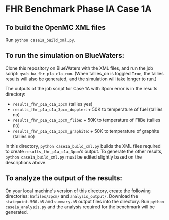 # FHR Benchmark Phase IA Case 1A 

## To build the OpenMC XML files
Run `python case1a_build_xml.py`. 

## To run the simulation on BlueWaters:
Clone this repository on BlueWaters with the XML files, 
and run the job script: `qsub bw_fhr_p1a_c1a_run`. (When tallies_on is toggled `True`, the 
tallies results will also be generated, and the simulation will take longer to run.)

The outputs of the job script for Case 1A with 3pcm error is in the results directory: 
- `results_fhr_p1a_c1a_3pcm` (tallies yes)
- `results_fhr_p1a_c1a_3pcm_doppler`: + 50K to temperature of fuel (tallies no)
- `results_fhr_p1a_c1a_3pcm_flibe`: + 50K to temperature of FliBe (tallies no)
- `results_fhr_p1a_c1a_3pcm_graphite`: + 50K to temperature of graphite (tallies no) 

In this directory, `python case1a_build_xml.py` builds the XML files required to create  `results_fhr_p1a_c1a_3pcm`'s 
output. To generate the other results, `python case1a_build_xml.py` must be edited slightly based on the 
descriptions above. 

## To analyze the output of the results:
On your local machine's version of this directory, create the 
following directories: `h5files/3pcm/` and `analysis_output/`. Download the `statepoint.500.h5` and 
`summary.h5` output files into the directory. Run `python case1a_analysis.py` and the analysis
required for the benchmark will be generated. 
